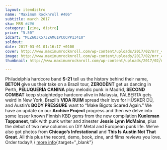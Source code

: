 ```yaml
---
layout: itemdistro
name: "Maximum Rocknroll #406"
subtitle: march 2017
sku: MRR #406
category: [zine, distro]
price: "5.50"
idcart: "MLZ60JK57JZAM61PCOCPP13410"
soldout:
date: 2017-03-01 01:16:17 +0100
cover: http://www.maximumrocknroll.com/wp-content/uploads/2017/02/mrr_406_cvr-1.jpg
image: http://www.maximumrocknroll.com/wp-content/uploads/2017/02/mrr_406_cvr-1.jpg
thumbnail: http://www.maximumrocknroll.com/wp-content/uploads/2017/02/mrr_406_cvr-1.jpg

---
```


Philadelphia hardcore band **S-21** tell us the history behind their name, **BETON** give us their take on a Brazil tour, **ZERODENT** get us dancing in Perth, **PELUQUERÍA CANINA** play melodic punk in Madrid, **SECOND COMBAT** keep straightedge hardcore alive in Malaysia, PALBERTA gets weird in New York, Brazil’s **VIDA RUIM** spread their love for HÜSKER DÜ, and Austin’s **BODY PRESSURE** want to “Make Bigots Scared Again.” We have an update on our **Archive Project** progress and then we delve into some lesser known Finnish KBD gems from the new compilation **Kuoleman Tappaneet**, talk with punk writer and zinester **Jessie Lynn McMains**, plus the debut of two new columns on DIY Metal and European punk life. We’ve also got photos from **Chicago’s Infestational** and **This Is Austin Not That Great**. All this plus the record, demo, book, zine, and films reviews you love. Order today!\\
\\
[more info](http://www.maximumrocknroll.com){:target="_blank"}